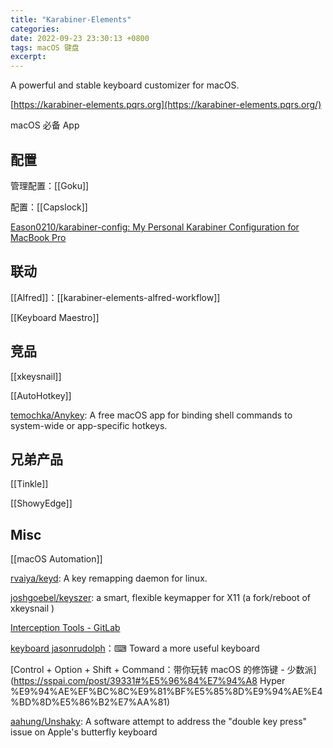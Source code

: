 ```yaml
---
title: "Karabiner-Elements"
categories: 
date: 2022-09-23 23:30:13 +0800
tags: macOS 键盘
excerpt: 
---
```


A powerful and stable keyboard customizer for macOS.

[https://karabiner-elements.pqrs.org](https://karabiner-elements.pqrs.org/)

macOS 必备 App

## 配置

管理配置：[[Goku]]

配置：[[Capslock]]

[Eason0210/karabiner-config: My Personal Karabiner Configuration for MacBook Pro](https://github.com/Eason0210/karabiner-config)

## 联动

[[Alfred]]：[[karabiner-elements-alfred-workflow]]

[[Keyboard Maestro]]

## 竞品

[[xkeysnail]]

[[AutoHotkey]]

[temochka/Anykey](https://github.com/temochka/Anykey): A free macOS app for binding shell commands to system-wide or app-specific hotkeys.

## 兄弟产品

[[Tinkle]]

[[ShowyEdge]]


## Misc

[[macOS Automation]]

[rvaiya/keyd](https://github.com/rvaiya/keyd): A key remapping daemon for linux.

[joshgoebel/keyszer](https://github.com/joshgoebel/keyszer): a smart, flexible keymapper for X11 (a fork/reboot of xkeysnail )

[Interception Tools - GitLab](https://gitlab.com/interception/linux/tools)

[keyboard jasonrudolph](https://github.com/jasonrudolph/keyboard)：⌨ Toward a more useful keyboard

[Control + Option + Shift + Command：带你玩转 macOS 的修饰键 - 少数派](https://sspai.com/post/39331#%E5%96%84%E7%94%A8 Hyper %E9%94%AE%EF%BC%8C%E9%81%BF%E5%85%8D%E9%94%AE%E4%BD%8D%E5%86%B2%E7%AA%81)

[aahung/Unshaky](https://github.com/aahung/Unshaky): A software attempt to address the "double key press" issue on Apple's butterfly keyboard



